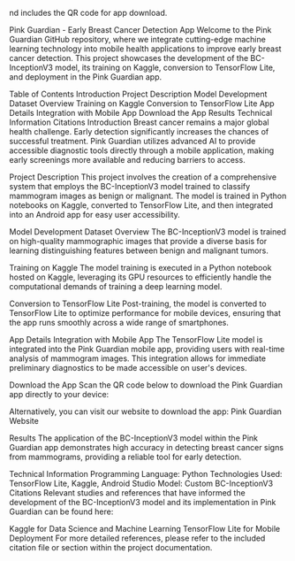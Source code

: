 nd includes the QR code for app download.

Pink Guardian - Early Breast Cancer Detection App
Welcome to the Pink Guardian GitHub repository, where we integrate cutting-edge machine learning technology into mobile health applications to improve early breast cancer detection. This project showcases the development of the BC-InceptionV3 model, its training on Kaggle, conversion to TensorFlow Lite, and deployment in the Pink Guardian app.

Table of Contents
Introduction
Project Description
Model Development
Dataset Overview
Training on Kaggle
Conversion to TensorFlow Lite
App Details
Integration with Mobile App
Download the App
Results
Technical Information
Citations
Introduction
Breast cancer remains a major global health challenge. Early detection significantly increases the chances of successful treatment. Pink Guardian utilizes advanced AI to provide accessible diagnostic tools directly through a mobile application, making early screenings more available and reducing barriers to access.

Project Description
This project involves the creation of a comprehensive system that employs the BC-InceptionV3 model trained to classify mammogram images as benign or malignant. The model is trained in Python notebooks on Kaggle, converted to TensorFlow Lite, and then integrated into an Android app for easy user accessibility.

Model Development
Dataset Overview
The BC-InceptionV3 model is trained on high-quality mammographic images that provide a diverse basis for learning distinguishing features between benign and malignant tumors.

Training on Kaggle
The model training is executed in a Python notebook hosted on Kaggle, leveraging its GPU resources to efficiently handle the computational demands of training a deep learning model.

Conversion to TensorFlow Lite
Post-training, the model is converted to TensorFlow Lite to optimize performance for mobile devices, ensuring that the app runs smoothly across a wide range of smartphones.

App Details
Integration with Mobile App
The TensorFlow Lite model is integrated into the Pink Guardian mobile app, providing users with real-time analysis of mammogram images. This integration allows for immediate preliminary diagnostics to be made accessible on user's devices.

Download the App
Scan the QR code below to download the Pink Guardian app directly to your device:


Alternatively, you can visit our website to download the app: Pink Guardian Website

Results
The application of the BC-InceptionV3 model within the Pink Guardian app demonstrates high accuracy in detecting breast cancer signs from mammograms, providing a reliable tool for early detection.

Technical Information
Programming Language: Python
Technologies Used: TensorFlow Lite, Kaggle, Android Studio
Model: Custom BC-InceptionV3
Citations
Relevant studies and references that have informed the development of the BC-InceptionV3 model and its implementation in Pink Guardian can be found here:

Kaggle for Data Science and Machine Learning
TensorFlow Lite for Mobile Deployment
For more detailed references, please refer to the included citation file or section within the project documentation.
